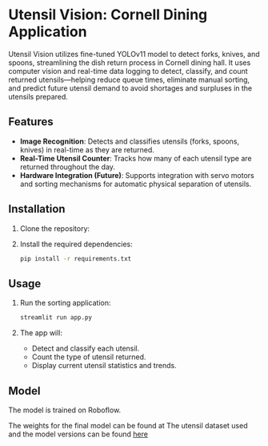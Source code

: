 # Utensil Vision: Cornell Dining Application

Utensil Vision utilizes fine-tuned YOLOv11 model to detect forks, knives, and spoons, streamlining the dish return process in Cornell dining hall. It uses computer vision and real-time data logging to detect, classify, and count returned utensils—helping reduce queue times, eliminate manual sorting, and predict future utensil demand to avoid shortages and surpluses in the utensils prepared.

## Features

- **Image Recognition**: Detects and classifies utensils (forks, spoons, knives) in real-time as they are returned.
- **Real-Time Utensil Counter**: Tracks how many of each utensil type are returned throughout the day.
- **Hardware Integration (Future)**: Supports integration with servo motors and sorting mechanisms for automatic physical separation of utensils.

## Installation

1. Clone the repository:

2. Install the required dependencies:

    ```bash
    pip install -r requirements.txt
    ```

## Usage

1. Run the sorting application:

    ```bash
    streamlit run app.py
    ```

3. The app will:
   - Detect and classify each utensil.
   - Count the type of utensil returned.
   - Display current utensil statistics and trends.

## Model

The model is trained on Roboflow.

The weights for the final model can be found at 
The utensil dataset used and the model versions can be found [here](https://app.roboflow.com/genai-gkvsb/utensils-jabsv/models)